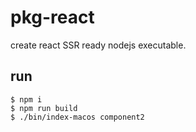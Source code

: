 # pkg-react

create react SSR ready nodejs executable.

## run

```
$ npm i
$ npm run build
$ ./bin/index-macos component2
```
